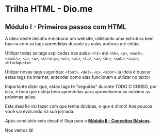 # Trilha HTML - Dio.me
## Módulo I - Primeiros passos com HTML

A ideia deste desafio é elaborar um website, utilizando uma estrutura bem básica com as tags aprendidas durante as aulas práticas até então.

Utilizar todas as tags explicadas nas aulas: `<h1>` até `<h6>`, `<p>`, `<mark>`, `<small>`, `<i>`, `<u>`, `<strong>`, `<ol>`, `<ul>`, `<li>`, `<a>`, `<hr>`, `<sub>`, `<sup>`, `<blockquote>`

Utilizar novas tags sugeridas: `<font>`, `<del>`, `<p>`, `<abbr>` (a ideia é buscar estas tags na internet, entender como elas funcionam e utilizar no texto)

Importante dizer que, estas tags te "seguirão" durante TODO O CURSO, por isso, é bom que esteja bem aprendidas para aproveitarem ao máximo as próximas aulas.

Este desafio vai fazer com que tenha dúvidas, o que é ótimo! Aos poucos você vai evoluindo na sua jornada.

Após concluído este desafio! Siga para o <strong>[Módulo II - Conceitos Básicos](addlinkdepois).</strong>

Nos vemos lá!